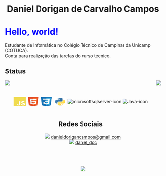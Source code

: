 <h1 align="center">Daniel Dorigan de Carvalho Campos</h1>

<h1 style="color: blue;">Hello, world!</h1>
Estudante de Informática no Colégio Técnico de Campinas da Unicamp (COTUCA). <br>
Conta para realização das tarefas do curso técnico.


## Status
<div>
  <img  height="180em" src="https://github-readme-stats.vercel.app/api?username=DanielDCCampos&show_icons=true&theme=great-gatsby&include_all_commits=true&count_private=true"/>
  <img align="right" height="180em" src="https://github-readme-stats.vercel.app/api/top-langs/?username=DanielDCCampos&layout=compact&langs_count=16&theme=great-gatsby"/>
</div>
<br>

<div  align="center"> 
  <div style="display: inline_block"><br>
    <img align="center" height="30" width="40" alt="js-icon"  src="https://raw.githubusercontent.com/devicons/devicon/master/icons/javascript/javascript-plain.svg">
    <img align="center" height="30" width="40" alt="html-icon" src="https://raw.githubusercontent.com/devicons/devicon/master/icons/html5/html5-original.svg">
    <img align="center" height="30" width="40" alt="css-icon" src="https://raw.githubusercontent.com/devicons/devicon/master/icons/css3/css3-original.svg">
    <img align="center" height="30" width="40" alt="python-icon" src="https://raw.githubusercontent.com/devicons/devicon/master/icons/python/python-original.svg">
    <img align="center" height="40" width="40" alt="microsoftsqlserver-icon" src="https://img.icons8.com/color/512/microsoft-sql-server.png">
    <img align="center" height="40" width="40" alt="Java-icon" src="https://github.com/ArthutJorge/ArthutJorge/assets/141682121/e741d6f1-97d9-43ee-b0a9-4a731167f579">
   </div>
  
  <br>

  <h2 align="center">Redes Sociais</h2> 
  &emsp;<img width="30" src="https://github.com/DanielDCCampos/DanielDCCampos/assets/129073490/1784a458-9da4-43b2-be55-cc57be52e9ea">
  <a href = "mailto: danieldorigancampos@gmail.com" target="_blank" style="padding:auto;"> danieldorigancampos@gmail.com 
    </a>
  <br> 
     <img width="30" src="https://github.com/DanielDCCampos/DanielDCCampos/assets/129073490/afccb767-9113-4f92-baeb-719af4dc57df">
     <a href = "https://discordapp.com/users/735547908312793129" target="_blank"> daniel_dcc 
     </a>
  <br>
      <br><br><br><br>
      <img width="50" src="https://github.com/DanielDCCampos/DanielDCCampos/assets/129073490/014a5a88-4222-4741-b9c9-1e09605ba5fc">
</div>
